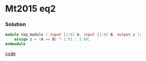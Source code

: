 # Mt2015 eq2
### Solution
```Verilog
module top_module ( input [1:0] A, input [1:0] B, output z ); 
    assign z = (A == B) ? 1'b1 : 1'b0;
endmodule
```
[code](./52.v)